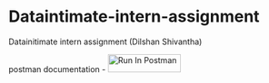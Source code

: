 # Dataintimate-intern-assignment
Datainitimate intern assignment (Dilshan Shivantha)

postman documentation - [<img src="https://run.pstmn.io/button.svg" alt="Run In Postman" style="width: 128px; height: 32px;">](https://app.getpostman.com/run-collection/28171920-46ca042a-ecdb-4477-b2d0-61f324ef2d9f?action=collection%2Ffork&source=rip_markdown&collection-url=entityId%3D28171920-46ca042a-ecdb-4477-b2d0-61f324ef2d9f%26entityType%3Dcollection%26workspaceId%3D8f1ca561-74a1-44f5-88ad-c28ab1cdc5b3)
